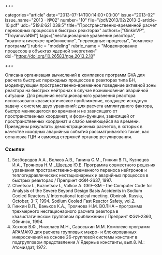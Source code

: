 +++

categories="article"
date="2013-07-14T00:14:00+03:00"
issue="2013-02"
issue_name="2013 - №02"
number="10"
file="/pdf/2013/02/2013-2-article-10.pdf"
udc="519.6:621.039.5"
title="Пространственно-временной расчет переходных процессов в быстрых реакторах"
authors=["GinkinVP", "TroyanovaNM"]
tags=["нестационарное уравнение реактора", "квазистатическое приближение", "переходные процессы", "комплекс программ"]
rubric = "modeling"
rubric_name = "Моделирование процессов в объектах ядерной энергетики"
doi="https://doi.org/10.26583/npe.2013.2.10"

+++

Описана организация вычислений в комплексе программ GVA для расчета быстрых переходных процессов в реакторах типа БН, моделирующем пространственно-временное поведение активной зоны реактора на быстрых нейтронах в случае возникновения аварийной ситуации. Для решения нестационарного уравнения реактора использовано квазистатическое приближение, сводящее исходную задачу к системе двух уравнений: для расчета амплитудного фактора, быстро меняющегося во времени и не зависящего от пространственных координат, и форм-функции, зависящей от пространственных координат и слабо меняющейся во времени. Приведены результаты демонстрационных расчетов, в которых в качестве исходных аварийных событий рассматриваются такие, как остановка ГЦН и самоход стержней органов регулирования.

### Ссылки

1. Безбородов А.А., Волков А.В., Ганина С.М., Гинкин В.П., Кузнецов И.А., Троянова Н.М.,.Швецов Ю.Е. Программа совместного решения уравнения пространственно-временного переноса нейтронов и теплогидравлических нестационарных и аварийных процессов в быстрых реакторах / Препринт ФЭИ-2637, 1997.
2. Chvetsov I., Kuznetsov I., Volkov A. GRIF-SM – the Computer Code for Analysis of the Severe Beyond Design Basis Accidents in Sodium Cooled Reactors // International topical meeting. Obninsk, Russia, October, 3–7, 1994. Sodium Cooled Fast Reactor Safety, vol.2.
3. Гинкин В.П., Ваньков К.А., Троянова Н.М. ВОЛНА – программа трехмерного нестационарного расчета реактора в квазистатическом групповом приближении / Препринт ФЭИ-2360, Обнинск, 1994.
4. Хохлов В.Ф., Николаев М.Н., Савоськин М.М. Комплекс программ АРАМАКО для расчета групповых макро- и блокированных микросечений на основе 26-групповой системы констант в подгрупповом представлении // Ядерные константы, вып.8. М.: Атомиздат, 1972.